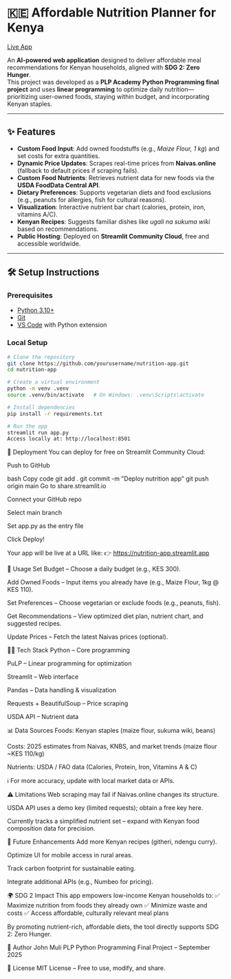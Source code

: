 # 🇰🇪 Affordable Nutrition Planner for Kenya

[Live App](https://nutri-app.streamlit.app/)  

An **AI-powered web application** designed to deliver affordable meal recommendations for Kenyan households, aligned with **SDG 2: Zero Hunger**.  
This project was developed as a **PLP Academy Python Programming final project** and uses **linear programming** to optimize daily nutrition—prioritizing user-owned foods, staying within budget, and incorporating Kenyan staples.

---

## ✨ Features

- **Custom Food Input**: Add owned foodstuffs (e.g., *Maize Flour, 1 kg*) and set costs for extra quantities.  
- **Dynamic Price Updates**: Scrapes real-time prices from **Naivas.online** (fallback to default prices if scraping fails).  
- **Custom Food Nutrients**: Retrieves nutrient data for new foods via the **USDA FoodData Central API**.  
- **Dietary Preferences**: Supports vegetarian diets and food exclusions (e.g., peanuts for allergies, fish for cultural reasons).  
- **Visualization**: Interactive nutrient bar chart (calories, protein, iron, vitamins A/C).  
- **Kenyan Recipes**: Suggests familiar dishes like *ugali na sukuma wiki* based on recommendations.  
- **Public Hosting**: Deployed on **Streamlit Community Cloud**, free and accessible worldwide.  

---

## 🛠️ Setup Instructions

### Prerequisites
- [Python 3.10+](https://www.python.org)  
- [Git](https://git-scm.com)  
- [VS Code](https://code.visualstudio.com) with Python extension  

### Local Setup
```bash
# Clone the repository
git clone https://github.com/yourusername/nutrition-app.git
cd nutrition-app

# Create a virtual environment
python -m venv .venv
source .venv/bin/activate   # On Windows: .venv\Scripts\activate

# Install dependencies
pip install -r requirements.txt

# Run the app
streamlit run app.py
Access locally at: http://localhost:8501
```


🚀 Deployment
You can deploy for free on Streamlit Community Cloud:

Push to GitHub

bash
Copy code
git add .
git commit -m "Deploy nutrition app"
git push origin main
Go to share.streamlit.io

Connect your GitHub repo

Select main branch

Set app.py as the entry file

Click Deploy!

Your app will be live at a URL like:
👉 https://nutrition-app.streamlit.app

📖 Usage
Set Budget – Choose a daily budget (e.g., KES 300).

Add Owned Foods – Input items you already have (e.g., Maize Flour, 1kg @ KES 110).

Set Preferences – Choose vegetarian or exclude foods (e.g., peanuts, fish).

Get Recommendations – View optimized diet plan, nutrient chart, and suggested recipes.

Update Prices – Fetch the latest Naivas prices (optional).

🧑‍💻 Tech Stack
Python – Core programming

PuLP – Linear programming for optimization

Streamlit – Web interface

Pandas – Data handling & visualization

Requests + BeautifulSoup – Price scraping

USDA API – Nutrient data

📊 Data Sources
Foods: Kenyan staples (maize flour, sukuma wiki, beans)

Costs: 2025 estimates from Naivas, KNBS, and market trends (maize flour ~KES 110/kg)

Nutrients: USDA / FAO data (Calories, Protein, Iron, Vitamins A & C)

ℹ️ For more accuracy, update with local market data or APIs.

⚠️ Limitations
Web scraping may fail if Naivas.online changes its structure.

USDA API uses a demo key (limited requests); obtain a free key here.

Currently tracks a simplified nutrient set – expand with Kenyan food composition data for precision.

🌱 Future Enhancements
Add more Kenyan recipes (githeri, ndengu curry).

Optimize UI for mobile access in rural areas.

Track carbon footprint for sustainable eating.

Integrate additional APIs (e.g., Numbeo for pricing).

🌍 SDG 2 Impact
This app empowers low-income Kenyan households to:
✅ Maximize nutrition from foods they already own
✅ Minimize waste and costs
✅ Access affordable, culturally relevant meal plans

By promoting nutrient-rich, affordable diets, the tool directly supports SDG 2: Zero Hunger.

👤 Author
John Muli
PLP Python Programming Final Project – September 2025

📜 License
MIT License – Free to use, modify, and share.
